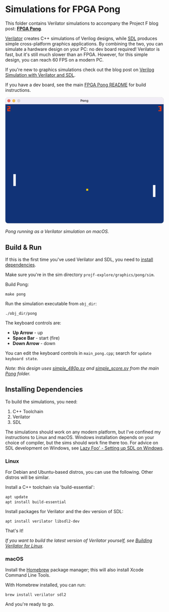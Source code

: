 # Simulations for FPGA Pong

This folder contains Verilator simulations to accompany the Project F blog post: **[FPGA Pong](https://projectf.io/posts/fpga-pong/)**.

[Verilator](https://www.veripool.org/verilator/) creates C++ simulations of Verilog designs, while [SDL](https://www.libsdl.org) produces simple cross-platform graphics applications. By combining the two, you can simulate a hardware design on your PC: no dev board required! Verilator is fast, but it's still much slower than an FPGA. However, for this simple design, you can reach 60 FPS on a modern PC.

If you're new to graphics simulations check out the blog post on [Verilog Simulation with Verilator and SDL](https://projectf.io/posts/verilog-sim-verilator-sdl/).

If you have a dev board, see the main [FPGA Pong README](../README.md) for build instructions.

![](../../../doc/img/pong-verilator-sdl.png?raw=true "")

_Pong running as a Verilator simulation on macOS._

## Build & Run

If this is the first time you've used Verilator and SDL, you need to [install dependencies](#installing-dependencies).

Make sure you're in the sim directory `projf-explore/graphics/pong/sim`.

Build Pong:

```shell
make pong
```

Run the simulation executable from `obj_dir`:

```shell
./obj_dir/pong
```

The keyboard controls are:

* **Up Arrow** - up
* **Space Bar** - start (fire)
* **Down Arrow** - down

You can edit the keyboard controls in `main_pong.cpp`; search for `update keyboard state`.

_Note: this design uses [simple_480p.sv](../simple_480p.sv) and [simple_score.sv](../simple_score.sv) from the main [Pong](../) folder._

## Installing Dependencies

To build the simulations, you need:

1. C++ Toolchain
2. Verilator
3. SDL

The simulations should work on any modern platform, but I've confined my instructions to Linux and macOS. Windows installation depends on your choice of compiler, but the sims should work fine there too. For advice on SDL development on Windows, see [Lazy Foo' - Setting up SDL on Windows](https://lazyfoo.net/tutorials/SDL/01_hello_SDL/windows/index.php).

### Linux

For Debian and Ubuntu-based distros, you can use the following. Other distros will be similar.

Install a C++ toolchain via 'build-essential':

```shell
apt update
apt install build-essential
```

Install packages for Verilator and the dev version of SDL:

```shell
apt install verilator libsdl2-dev
```

That's it!

_If you want to build the latest version of Verilator yourself, see [Building Verilator for Linux](https://projectf.io/posts/building-ice40-fpga-toolchain/#verilator)._

### macOS

Install the [Homebrew](https://brew.sh/) package manager; this will also install Xcode Command Line Tools.

With Homebrew installed, you can run:

```shell
brew install verilator sdl2
```

And you're ready to go.
